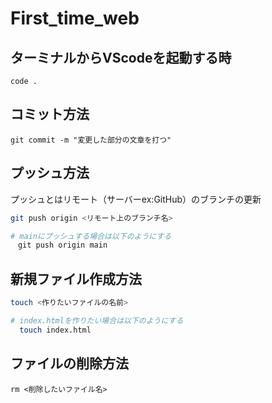 # First_time_web
## ターミナルからVScodeを起動する時

```
code .
```
## コミット方法
```
git commit -m "変更した部分の文章を打つ"
```
## プッシュ方法
プッシュとはリモート（サーバーex:GitHub）のブランチの更新
```bash
git push origin <リモート上のブランチ名>

# mainにプッシュする場合は以下のようにする
　git push origin main
```
## 新規ファイル作成方法
```bash
touch <作りたいファイルの名前>

# index.htmlを作りたい場合は以下のようにする
  touch index.html
```
## ファイルの削除方法
```
rm <削除したいファイル名>
```
